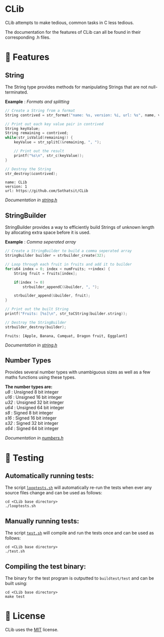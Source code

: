 # CLib
CLib attempts to make tedious, common tasks in C less tedious.

The documentation for the features of CLib can all be found in their corresponding .h files.



# :rocket: Features
## String
The String type provides methods for manipulating Strings that are not null-terminated.

**Example** : _Formats and splitting_
```C
// Create a String from a format
String contrived = str_format("name: %s, version: %i, url: %s", name, version, url);

// Print out each key value pair in contrived
String keyValue;
String remaining = contrived;
while(str_isValid(remaining)) {
    keyValue = str_splitC(&remaining, ", ");

    // Print out the result
    printf("%s\n", str_c(keyValue));
}

// Destroy the String
str_destroy(&contrived);
```
```
name: CLib
version: 1
url: https://github.com/Sothatsit/CLib
```

_Documentation in [string.h](src/string.h#L63)_

## StringBuilder
StringBuilder provides a way to efficiently build Strings of unknown length by allocating extra space before it is used.

**Example** : _Comma seperated array_ <br />
```C
// Create a StringBuilder to build a comma seperated array
StringBuilder builder = strbuilder_create(32);

// Loop through each fruit in fruits and add it to builder
for(u64 index = 0; index < numFruits; ++index) {
    String fruit = fruits[index];

    if(index != 0)
        strbuilder_appendC(&builder, ", ");

    strbuilder_append(&builder, fruit);
}

// Print out the built String
printf("Fruits: [%s]\n", str_toCString(builder.string));

// Destroy the StringBuilder
strbuilder_destroy(builder);
```
```
Fruits: [Apple, Banana, Cumquat, Dragon fruit, Eggplant]
```

_Documentation in [string.h](src/string.h#L389)_

## Number Types
Provides several number types with unambiguous sizes as well as a few maths functions using these types.

**The number types are:** <br />
_u8_  : Unsigned 8 bit integer <br />
_u16_ : Unsigned 16 bit integer <br />
_u32_ : Unsigned 32 bit integer <br />
_u64_ : Unsigned 64 bit integer <br />
_s8_  : Signed 8 bit integer <br />
_s16_ : Signed 16 bit integer <br />
_s32_ : Signed 32 bit integer <br />
_s64_ : Signed 64 bit integer

_Documentation in [numbers.h](src/numbers.h)_



# :microscope: Testing
## Automatically running tests:
The script [`looptests.sh`](looptests.sh) will automatically re-run the tests when ever any source files change and can be used as follows:
```
cd <CLib base directory>
./looptests.sh
```

## Manually running tests:
The script [`test.sh`](test.sh) will compile and run the tests once and can be used as follows:
```
cd <CLib base directory>
./test.sh
```

## Compiling the test binary:
The binary for the test program is outputted to `buildtest/test` and can be built using:
```
cd <CLib base directory>
make test
```


# :book: License
CLib uses the [MIT](https://choosealicense.com/licenses/mit/) license.